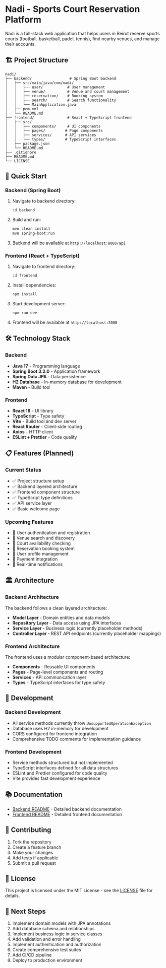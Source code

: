 # Nadi - Sports Court Reservation Platform

Nadi is a full-stack web application that helps users in Beirut reserve sports courts (football, basketball, padel, tennis), find nearby venues, and manage their accounts.

## 🏗️ Project Structure

```
nadi/
├── backend/                 # Spring Boot backend
│   ├── src/main/java/com/nadi/
│   │   ├── user/           # User management
│   │   ├── venue/          # Venue and court management
│   │   ├── reservation/    # Booking system
│   │   ├── search/         # Search functionality
│   │   └── MainApplication.java
│   ├── pom.xml
│   └── README.md
├── frontend/               # React + TypeScript frontend
│   ├── src/
│   │   ├── components/     # UI components
│   │   ├── pages/         # Page components
│   │   ├── services/      # API services
│   │   └── types/         # TypeScript interfaces
│   ├── package.json
│   └── README.md
├── .gitignore
├── README.md
└── LICENSE
```

## 🚀 Quick Start

### Backend (Spring Boot)

1. Navigate to backend directory:
   ```bash
   cd backend
   ```

2. Build and run:
   ```bash
   mvn clean install
   mvn spring-boot:run
   ```

3. Backend will be available at `http://localhost:8080/api`

### Frontend (React + TypeScript)

1. Navigate to frontend directory:
   ```bash
   cd frontend
   ```

2. Install dependencies:
   ```bash
   npm install
   ```

3. Start development server:
   ```bash
   npm run dev
   ```

4. Frontend will be available at `http://localhost:3000`

## 🛠️ Technology Stack

### Backend
- **Java 17** - Programming language
- **Spring Boot 3.2.0** - Application framework
- **Spring Data JPA** - Data persistence
- **H2 Database** - In-memory database for development
- **Maven** - Build tool

### Frontend
- **React 18** - UI library
- **TypeScript** - Type safety
- **Vite** - Build tool and dev server
- **React Router** - Client-side routing
- **Axios** - HTTP client
- **ESLint + Prettier** - Code quality

## 📋 Features (Planned)

### Current Status
- ✅ Project structure setup
- ✅ Backend layered architecture
- ✅ Frontend component structure
- ✅ TypeScript type definitions
- ✅ API service layer
- ✅ Basic welcome page

### Upcoming Features
- 🔄 User authentication and registration
- 🔄 Venue search and discovery
- 🔄 Court availability checking
- 🔄 Reservation booking system
- 🔄 User profile management
- 🔄 Payment integration
- 🔄 Real-time notifications

## 🏛️ Architecture

### Backend Architecture
The backend follows a clean layered architecture:

- **Model Layer** - Domain entities and data models
- **Repository Layer** - Data access using JPA interfaces
- **Service Layer** - Business logic (currently placeholder methods)
- **Controller Layer** - REST API endpoints (currently placeholder mappings)

### Frontend Architecture
The frontend uses a modular component-based architecture:

- **Components** - Reusable UI components
- **Pages** - Page-level components and routing
- **Services** - API communication layer
- **Types** - TypeScript interfaces for type safety

## 🔧 Development

### Backend Development
- All service methods currently throw `UnsupportedOperationException`
- Database uses H2 in-memory for development
- CORS configured for frontend integration
- Comprehensive TODO comments for implementation guidance

### Frontend Development
- Service methods structured but not implemented
- TypeScript interfaces defined for all data structures
- ESLint and Prettier configured for code quality
- Vite provides fast development experience

## 📚 Documentation

- [Backend README](backend/README.md) - Detailed backend documentation
- [Frontend README](frontend/README.md) - Detailed frontend documentation

## 🤝 Contributing

1. Fork the repository
2. Create a feature branch
3. Make your changes
4. Add tests if applicable
5. Submit a pull request

## 📄 License

This project is licensed under the MIT License - see the [LICENSE](LICENSE) file for details.

## 🎯 Next Steps

1. Implement domain models with JPA annotations
2. Add database schema and relationships
3. Implement business logic in service classes
4. Add validation and error handling
5. Implement authentication and authorization
6. Create comprehensive test suites
7. Add CI/CD pipeline
8. Deploy to production environment

